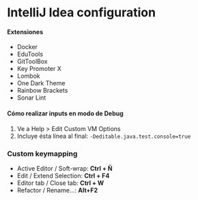 # IntelliJ Idea configuration

#### Extensiones
- Docker
- EduTools
- GitToolBox
- Key Promoter X
- Lombok
- One Dark Theme
- Rainbow Brackets
- Sonar Lint

#### Cómo realizar inputs en modo de Debug
1. Ve a Help > Edit Custom VM Options
2. Incluye ésta línea al final:
`-Deditable.java.test.console=true`

### Custom keymapping

- Active Editor / Soft-wrap: __Ctrl + Ñ__
- Edit / Extend Selection: __Ctrl + F4__
- Editor tab / Close tab: __Ctrl + W__
- Refactor / Rename...: __Alt+F2__

